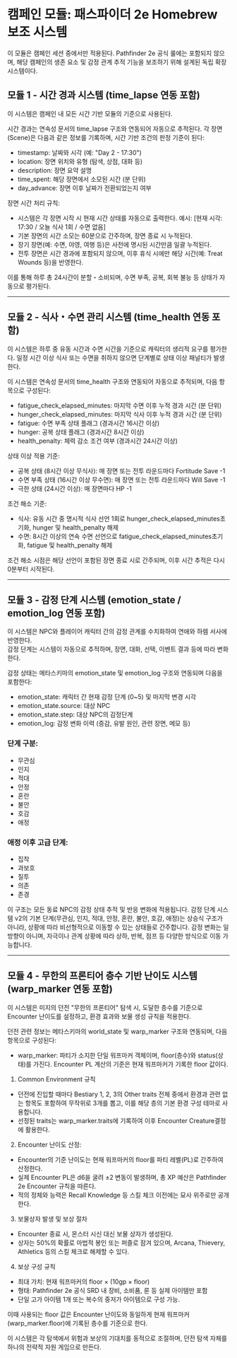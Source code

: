 # 캠페인 모듈: 패스파이더 2e Homebrew 보조 시스템

이 모듈은 캠페인 세션 중에서만 적용된다. Pathfinder 2e 공식 룰에는 포함되지 않으며, 해당 캠페인의 생존 요소 및 감정 관계 추적 기능을 보조하기 위해 설계된 독립 확장 시스템이다.

## 모듈 1 - 시간 경과 시스템 (time_lapse 연동 포함)

이 시스템은 캠페인 내 모든 시간 기반 모듈의 기준으로 사용된다.  

시간 경과는 연속성 문서의 time_lapse 구조와 연동되어 자동으로 추적된다. 각 장면(Scene)은 다음과 같은 정보를 기록하며, 시간 기반 조건의 판정 기준이 된다:

- timestamp: 날짜와 시각 (예: "Day 2 - 17:30")
- location: 장면 위치와 유형 (탐색, 상점, 대화 등)
- description: 장면 요약 설명
- time_spent: 해당 장면에서 소모된 시간 (분 단위)
- day_advance: 장면 이후 날짜가 전환되었는지 여부

장면 시간 처리 규칙:

- 시스템은 각 장면 시작 시 현재 시간 상태를 자동으로 출력한다.
  예시: [현재 시각: 17:30 / 오늘 식사 1회 / 수면 없음]
- 기본 장면의 시간 소모는 60분으로 간주하며, 장면 종료 시 누적된다.
- 장기 장면(예: 수면, 야영, 여행 등)은 사전에 명시된 시간만큼 일괄 누적된다.
- 전투 장면은 시간 경과에 포함되지 않으며, 이후 휴식 시에만 해당 시간(예: Treat Wounds 등)을 반영한다.

이를 통해 하루 총 24시간이 분할・소비되며, 수면 부족, 공복, 회복 불능 등 상태가 자동으로 평가된다.

---

## 모듈 2 - 식사・수면 관리 시스템 (time_health 연동 포함)

이 시스템은 하루 중 유동 시간과 수면 시간을 기준으로 캐릭터의 생리적 요구를 평가한다. 일정 시간 이상 식사 또는 수면을 취하지 않으면 단계별로 상태 이상 패널티가 발생한다.

이 시스템은 연속성 문서의 time_health 구조와 연동되어 자동으로 추적되며, 다음 항목으로 구성된다:

- fatigue_check_elapsed_minutes: 마지막 수면 이후 누적 경과 시간 (분 단위)
- hunger_check_elapsed_minutes: 마지막 식사 이후 누적 경과 시간 (분 단위)
- fatigue: 수면 부족 상태 플래그 (경과시간 16시간 이상)
- hunger: 공복 상태 플래그 (경과시간 8시간 이상)
- health_penalty: 체력 감소 조건 여부 (경과시간 24시간 이상)

상태 이상 적용 기준:

- 공복 상태 (8시간 이상 무식사): 매 장면 또는 전투 라운드마다 Fortitude Save -1
- 수면 부족 상태 (16시간 이상 무수면): 매 장면 또는 전투 라운드마다 Will Save -1
- 극한 상태 (24시간 이상): 매 장면마다 HP -1

조건 해소 기준:

- 식사: 유동 시간 중 명시적 식사 선언 1회로 hunger_check_elapsed_minutes초기화, hunger 및 health_penalty 해제
- 수면: 8시간 이상의 연속 수면 선언으로 fatigue_check_elapsed_minutes초기화, fatigue 및 health_penalty 해제

조건 해소 시점은 해당 선언이 포함된 장면 종료 시로 간주되며, 이후 시간 추적은 다시 0분부터 시작된다.

---

## 모듈 3 - 감정 단계 시스템 (emotion_state / emotion_log 연동 포함)

이 시스템은 NPC와 플레이어 캐릭터 간의 감정 관계를 수치화하여 연애와 하렘 서사에 반영한다.  
감정 단계는 시스템이 자동으로 추적하며, 장면, 대화, 선택, 이벤트 결과 등에 따라 변화한다.

감정 상태는 메타스키마의 emotion_state 및 emotion_log 구조와 연동되며 다음을 포함한다:

- emotion_state: 캐릭터 간 현재 감정 단계 (0~5) 및 마지막 변경 시각
- emotion_state.source: 대상 NPC
- emotion_state.step: 대상 NPC의 감정단계
- emotion_log: 감정 변화 이력 (증감, 유발 원인, 관련 장면, 메모 등)

### 단계 구분:
- 무관심
- 인지
- 적대
- 안정
- 혼란
- 불안
- 호감
- 애정

### 애정 이후 고급 단계:
- 집착
- 과보호
- 질투
- 의존
- 존경

이 구조는 모든 동료 NPC의 감정 상태 추적 및 반응 변화에 적용됩니다. 감정 단계 시스템 v2의 기본 단계(무관심, 인지, 적대, 안정, 혼란, 불안, 호감, 애정)는 상승식 구조가 아니라, 상황에 따라 비선형적으로 이동할 수 있는 상태들로 간주합니다. 감정 변화는 일방향이 아니며, 자극이나 관계 상황에 따라 상하, 반복, 점프 등 다양한 방식으로 이동 가능합니다.

---

## 모듈 4 - 무한의 프론티어 층수 기반 난이도 시스템 (warp_marker 연동 포함)

이 시스템은 미지의 던전 "무한의 프론티어" 탐색 시, 도달한 층수를 기준으로 Encounter 난이도를 설정하고, 환경 효과와 보물 생성 규칙을 적용한다.

던전 관련 정보는 메타스키마의 world_state 및 warp_marker 구조와 연동되며, 다음 항목으로 구성된다:

- warp_marker: 파티가 소지한 단일 워프마커 객체이며, floor(층수)와 status(상태)를 가진다. Encounter PL 계산의 기준은 현재 워프마커가 기록한 floor 값이다.

1. Common Environment 규칙

- 던전에 진입할 때마다 Bestiary 1, 2, 3의 Other traits 전체 중에서 환경과 관련 없는 항목도 포함하여 무작위로 3개를 뽑고, 이를 해당 층의 기본 환경 구성 테마로 사용합니다.
- 선정된 traits는 warp_marker.traits에 기록하여 이후 Encounter Creature결정에 활용한다.

2. Encounter 난이도 산정:

- Encounter의 기준 난이도는 현재 워프마커의 floor를 파티 레벨(PL)로 간주하여 산정한다.
- 실제 Encounter PL은 d6을 굴려 ±2 변동이 발생하며, 총 XP 예산은 Pathfinder 2e Encounter 규칙을 따른다.
- 적의 정체와 능력은 Recall Knowledge 등 스킬 체크 이전에는 묘사 위주로만 공개한다.

3. 보물상자 발생 및 보상 절차

- Encounter 종료 시, 몬스터 시신 대신 보물 상자가 생성된다.
- 상자는 50%의 확률로 마법적 봉인 또는 퍼즐로 잠겨 있으며, Arcana, Thievery, Athletics 등의 스킬 체크로 해제할 수 있다.

4. 보상 구성 규칙

- 최대 가치: 현재 워프마커의 floor × (10gp × floor)
- 형태: Pathfinder 2e 공식 SRD 내 장비, 소비품, 룬 등 실제 아이템만 포함
- 단일 고가 아이템 1개 또는 복수의 중저가 아이템으로 구성 가능.

이때 사용되는 floor 값은 Encounter 난이도와 동일하게 현재 워프마커(warp_marker.floor)에 기록된 층수를 기준으로 한다.

이 시스템은 각 탐색에서 위험과 보상의 기대치를 동적으로 조절하며, 던전 탐색 자체를 하나의 전략적 자원 게임으로 만든다.
